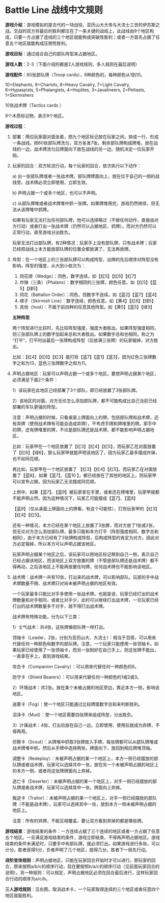 # Battle Line 战线中文规则

**游戏介绍**：游戏模拟的是古代的一场战役，亚历山大大帝与大流士三世的伊苏斯之战。交战的双方将最后的胜利都压在了一条关键的战线上，此战线由9个地区构成，只要一方占据了连线的三个地区就能构成突破性胜利；或者一方首先占据了任意五个地区就能构成压倒性胜利。



**游戏目标**：通过组合自己的部队阵型来占据地区。



**游戏人数**：2-3（下面介绍的都是2人游戏规则，多人规则在最后说明）



**游戏配件**：60张部队牌（Troop cards），6种颜色的，每种颜色从1到10。

10=Elephants, 9=Chariots, 8=Heavy Cavalry, 7=Light Cavalry, 6=Hypaspists, 5=Phalangists, 4=Hoplites, 3=Javalineers, 2=Peltasts, 1=Skirmishers

10张战术牌（Tactics cards ）

9个木质标记物，表示9个地区。



**游戏过程**：

1. 部署：两位玩家面对面坐着，把九个地区标记放在玩家之间，排成一行，形成一条战线。把60张部队牌洗匀，双方各发7张。剩余部队牌构成牌堆，放在战线的一边，战术牌洗匀后牌面向下放在战线的另一边。随机决定一位玩家开始。



2. 玩家的回合：双方轮流行动，每个玩家的回合，依次执行以下动作：

   a) 出一张部队牌或者一张战术牌。部队牌牌面向上，放在位于自己的一侧的战线旁。战术牌必须立即使用，立即生效。

   b) 声明占据一个或多个地区，也可以不声明。

   c) 从部队牌堆或者战术牌堆中抓一张牌。如果牌堆用完，游戏仍然继续，但无法从该牌堆中抓牌。

   如果有玩家无法打出任何部队牌，他可以选择略过（不做任何动作，直接由对方行动）或者打出一张战术牌（仍然可以占据地区、抓牌）。而对方仍然可以正常行动，直至游戏分出胜负。

   玩家无法打出部队牌，有2种情况：玩家手上没有部队牌，只有战术牌；玩家已经把战线上本方能放部队牌的位置全都放满了，无法再放牌。



3. 阵型：在一个地区上的三张部队牌可以构成阵型，出牌的先后顺序对阵型没有影响。阵型的强度，从大到小依次为：

   1. 同花顺（Wedge）：同色，数字连续。如【红5】【红6】【红7】
   2. 炸弹（三条）（Phalanx）：数字相同的三张牌，颜色任意。如【红5】【蓝5】【绿5】
   3. 同花（Battalion Order）：同色，但数字不连续。如【蓝2】【蓝7】【蓝4】
   4. 顺子（Skirmish Line）：数字连续，颜色任意。如【黄4】【红6】【绿5】
   5. 其他（host）：不属于前四种的任意其他阵型。如【黄5】【蓝5】【绿3】

   **五种阵型**

   两个阵型进行比较时，先比较阵型强度，强度大者胜出。如果阵型强度相同，则三张部队牌上的数字加起来总和大者胜出。如果数宇总和也相同，称之为 “打平“，打平时出最后一张牌构成阵型（后放满三张牌）的玩家输掉，对方胜出。

   比如：【红4】【红6】【红3】能打败【蓝7】【蓝1】【蓝3】，因为红色三张牌数字之和为13，蓝色三张牌数字之和为11。



4. 声明占据地区：玩家可以声明占据一个或多个地区。要想声明占据某个地区，必须满足下面2个条件：

   1）该玩家在此地区己经部署了3个部队，即已经放置了3张部队牌。

   2）该地区的对面，对方无论怎么添加部队牌，都不可能构成比自己当前已经部署的军队更强的阵型。

   注意：声明占据的时候，只看桌面上牌面向上的牌，包括部队牌和战术牌，还有弃牌（使用战术牌有可能会造成弃牌），不考虑手牌和牌堆里的牌。即手中的牌，还有牌堆里的牌，不论是部队牌还是战术牌，都不能影响声明占据地区。

   比如：玩家甲在一个地区放置了【红3】【红4】【红5】，而玩家乙在对面放置了【红6】【绿6】，那么玩家甲就能声明该地区了，因为玩家乙最多摆成炸弹，也不如同花顺。

   再比如，玩家甲在一个地区放置了 【红3】【红4】【红5】。而玩家乙在对面放置了【蓝8】，如果【蓝7】、【蓝10 】，都已经放在了其他的地区上，则玩家甲可以宣布占据，因为玩家乙无法摆成同花顺。

   上例中、如果【蓝7】、【蓝9】被玩家拿在手里，或者还在牌堆里，玩家甲就都不能声明占然。因为这种情况下，玩家乙可能摆成【蓝7】、【蓝8】

   【蓝9】（仅从桌面上牌面向上的牌看，有这个可能性），打败玩家甲的【红3】【红4】【红5】。

   还有一种情况，本方已经在某个地区上放置了3张脾，而对方放了1张或2张，但无论对方怎么添加部队牌，最多只能和本方打平（阵型强度相同、数字总和相同），由于本方已经有了3张牌构成阵型，后构成阵型的肯定为对方，因此对方必定输掉，所以本方可以声明占据该地区。

   玩家声明占据某个地区之后，该玩家可以把地区标记移到自己一侧，表示自己已经占据该地区，而该地区上双方放置的牌（不管是部队牌还是战术牌）都不得再动，之后该地区上不能再放置任何牌，任何战术牌也不能影响该地区。



5. 战术牌：战术牌一共有10张，打出来的战术牌，可以影响部队。玩家的手中战术牌数量不限、战术牌只对尚未被声明占据的地区有效。

   一个玩家最多只能比对手多使用一张战术牌。也就是说，玩家已经打出的战术牌数量和对手相同，或者比对手少，此时可以继续打出战术牌，一旦玩家已经打出的战术牌数量多于对手，就不得打出战术牌。

   战术牌有特殊功能，分为以下三类：

   1）士气战术：共4张，这些牌像部队牌一样打出。

   领袖卡（Leader，2张，分别为亚历山大、大流士）：相当于百搭，可以用来代替任何一种颜色和数字的部队牌。注意，一个玩家只能使用一张领袖卡。如果玩家已经使用了一张领袖卡，而另一张刚好在自己手上，则这张牌不能出，一直拿在手上，直到游戏结束。

   攻击卡（Companion Cavalry）：可以用来代替任何一种颜色的8。

   防守卡（Shield Bearers）：可以用来代替任何一种颜色的1或2或3。

   2）环境战术：共2张。放在某个未被占据的地区旁边，靠近本方一侧，影响该地区。

   迷雾卡（Fog）：使一个地区只能通过比较牌面数字总和来判断胜利。

   沼泽卡（Mud）：使一个地区需要四张牌来组成阵型，分出胜负。

   3）计谋战术：4张，打出后放在自己一边，立即使用，使用后就成为弃牌，不得再用。

   侦察卡（Scout）：从牌堆中抓取3张牌放入手牌，每张牌都可以从部队牌堆或战术牌堆中抓。然后从手牌中选择两张，牌面向下，放回到相应牌堆顶端。

   调整卡（Redeploy）：未被声明占据的某一个地区上，本方一侧已经摆放的部队牌或者战术牌，玩家可以选择共中一张，放在另一个未被声明占据的地区上的本方一侧，或者将这张牌牌面向上弃掉。

   逃亡卡（Deserter）：未被声明占据的某一个地区上，对手一侧已经摆放的部队牌或者战术牌，玩家可以选择其中一张，牌面向上弃掉。

   叛逆卡（Traitor）：未被声明占据的某一个地区上，对手一侧已经摆放的部队牌（不能是战术牌），玩家可以选择其中一张，放到本方一侧未被声明占据的地区上。

   注意：所有的弃牌，不能互相覆盖，要让双方看到弃掉的都是哪些牌。



**游戏结束**：游戏结束的条件：一方连续占据了三个连续的地区或者一方占据了任意五个地区。一旦满足游戏结束的条件，游戏立即结束，不得再声明占据地区。游戏结束的条件未满足时，只要手中有部队牌，就必须打出。如果游戏进行多局，可以计分。胜者获得5分，负者声明了几个地区，就得几分。胜者下一局先行动。



**进阶变体规则**：声明占据地区，只能在玩家回合开始时才可以进行。即玩家的回合，原来按照a/b/c的顺序行动，现在要按照b/a/c的顺序行动（见前面玩家回合的说明）。另一种规则：可以规定，声明占据地区必须在回合最后进行，这样玩家回合行动的顺序为a/c/b。



**三人游戏规则**：见右图，取消战术卡，一个玩家取得连续的三个地区或者任意四个地区就能胜利。